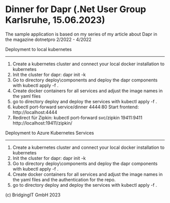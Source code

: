 # Dinner for Dapr (.Net User Group Karlsruhe, 15.06.2023)
The sample application is based on my series of my article about Dapr in the magazine dotnetpro 2/2022 - 4/2022

Deployment to local kubernetes 
_______________________

1. Create a kubernetes cluster and connect your local docker installation to kubernetes
2. Init the cluster for dapr: dapr init -k
3. Go to directory deploy\components and deploy the dapr components with kubectl apply -f . 
4. Create docker containers for all services and adjust the image names in the yaml files
5. go to directory deploy and deploy the services with kubectl apply -f . 
6. kubectl port-forward service/dinner 4444:80
   Start frontend: http://localhost:4444 
7. Redirect für Zipkin: kubectl port-forward svc/zipkin 19411:9411
   http://localhost:19411/zipkin/ 



Deployment to Azure Kubernetes Services
_______________________

1. Create a kubernetes cluster and connect your local docker installation to kubernetes
2. Init the cluster for dapr: dapr init -k
3. Go to directory deploy\components and deploy the dapr components with kubectl apply -f .
4. Create docker containers for all services and adjust the image names in the yaml files and the authentication for the repo.
5. go to directory deploy and deploy the services with kubectl apply -f .



(c) BridgingIT GmbH 2023
